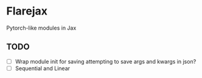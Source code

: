 # Flarejax
Pytorch-like modules in Jax

## TODO
- [ ] Wrap module init for saving attempting to save args and kwargs in json?
- [ ] Sequential and Linear